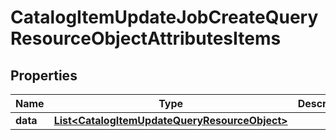 # CatalogItemUpdateJobCreateQueryResourceObjectAttributesItems

## Properties
Name | Type | Description | Notes
------------ | ------------- | ------------- | -------------
**data** | [**List&lt;CatalogItemUpdateQueryResourceObject&gt;**](CatalogItemUpdateQueryResourceObject.md) |  | 
